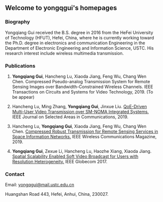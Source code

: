 ## Welcome to yongqgui's homepages

### Biography
Yongqiang Gui received the B.S. degree in 2016 from the HeFei University of Technology (HFUT), Hefei, China, where he is currently working toward the Ph.D. degree in electronics and communication Engineering in the Department of Electronic Engineering and Information Science, USTC. His research interest include wireless multimedia transmission.

### Publications

1. **Yongqiang Gui**, Hancheng Lu, Xiaoda Jiang, Feng Wu, Chang Wen Chen. Compressed Pseudo-analog Transmission System for Remote Sensing Images over Bandwidth-Constrained Wireless Channels. IEEE Transactions on Circuits and Systems for Video Technology, 2019. (To be appear)

2. Hancheng Lu, Ming Zhang, **Yongqiang Gui**, Jinxue Liu. [QoE-Driven Multi-User Video Transmission over SM-NOMA Integrated Systems.](https://ieeexplore.ieee.org/abstract/document/8765339) IEEE Journal on Selected Areas in Communications, 2019.

3. Hancheng Lu, **Yongqiang Gui**, Xiaoda Jiang, Feng Wu, Chang Wen Chen. [Compressed Robust Transmission for Remote Sensing Services in Space Information Networks.](https://ieeexplore.ieee.org/abstract/document/8700140/) IEEE Wireless Communications Magazine, 2019.

4. **Yongqiang Gui**, Zexue Li, Hancheng Lu, Haozhe Xiang, Xiaoda Jiang. [Spatial Scalability Enabled Soft Video Broadcast for Users with Resolution Heterogeneity.](https://ieeexplore.ieee.org/abstract/document/8254130) IEEE Globecom 2017.


### Contact

Email: yongqgui@mail.ustc.edu.cn

Huangshan Road 443, Hefei, Anhui, China, 230027.
